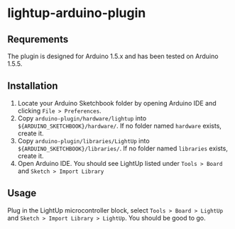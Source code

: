lightup-arduino-plugin
======================

Requrements
-----------

The plugin is designed for Arduino 1.5.x and has been tested on Arduino 1.5.5.

Installation
------------

1. Locate your Arduino Sketchbook folder by opening Arduino IDE and clicking ```File > Preferences```.
2. Copy ```arduino-plugin/hardware/lightup``` into ```${ARDUINO_SKETCHBOOK}/hardware/```. If no folder named ```hardware``` exists, create it.
3. Copy ```arduino-plugin/libraries/LightUp``` into ```${ARDUINO_SKETCHBOOK}/libraries/```. If no folder named ```libraries``` exists, create it.
4. Open Arduino IDE. You should see LightUp listed under ```Tools > Board``` and ```Sketch > Import Library```

Usage
-----

Plug in the LightUp microcontroller block, select ```Tools > Board > LightUp``` and ```Sketch > Import Library > LightUp```. You should be good to go.
